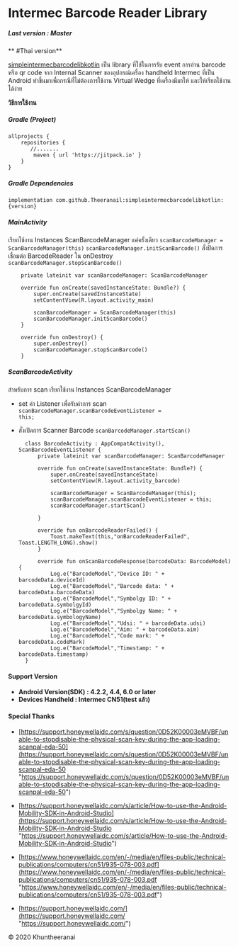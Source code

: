 # Intermec Barcode Reader Library
##### Last version : Master
** #Thai version**

[simpleintermecbarcodelibkotlin](https://github.com/Theeranail/simpleintermecbarcodelibkotlin "simpleintermecbarcodelibkotlin")  เป็น library ที่ใช้ในการรับ event การอ่าน barcode หรือ qr code จาก Internal Scanner ของอุปกรณ์เครื่อง handheld Intermec ที่เป็น Android
ทำขึ้นมาเพื่อกรณีที่ไม่ต้องการใช้งาน Virtual Wedge ที่เครื่องมีมาให้ และให้เรียกใช้งานได้ง่าย

**วิธีการใช้งาน**
##### Gradle (Project)
    allprojects {
        repositories {
           //.......
            maven { url 'https://jitpack.io' }
        }
    }
##### Gradle Dependencies
    implementation com.github.Theeranail:simpleintermecbarcodelibkotlin:{version}
##### MainActivity
เรียกใช้งาน Instances ScanBarcodeManager แค่ครั้งเดียว
<code>scanBarcodeManager = ScanBarcodeManager(this)</code>
<code>scanBarcodeManager.initScanBarcode()</code>
สั่งปิดการเชื่อมต่อ BarcodeReader ใน onDestroy
<code> scanBarcodeManager.stopScanBarcode()</code>



        private lateinit var scanBarcodeManager: ScanBarcodeManager
    
        override fun onCreate(savedInstanceState: Bundle?) {
            super.onCreate(savedInstanceState)
            setContentView(R.layout.activity_main)
    
            scanBarcodeManager = ScanBarcodeManager(this)
            scanBarcodeManager.initScanBarcode()
        }
    
        override fun onDestroy() {
            super.onDestroy()
            scanBarcodeManager.stopScanBarcode()
        }
		
##### ScanBarcodeActivity
สำหรับการ scan เรียกใช้งาน Instances ScanBarcodeManager
- set ค่า Listener เพื่อรับค่าการ scan
<code>scanBarcodeManager.scanBarcodeEventListener = this;</code>
- สั่งเปิดการ Scanner Barcode
<code>scanBarcodeManager.startScan()</code>


        class BarcodeActivity : AppCompatActivity(), ScanBarcodeEventListener {
            private lateinit var scanBarcodeManager: ScanBarcodeManager
        
            override fun onCreate(savedInstanceState: Bundle?) {
                super.onCreate(savedInstanceState)
                setContentView(R.layout.activity_barcode)
        
                scanBarcodeManager = ScanBarcodeManager(this);
                scanBarcodeManager.scanBarcodeEventListener = this;
                scanBarcodeManager.startScan()
        
            }
        
            override fun onBarcodeReaderFailed() {
                Toast.makeText(this,"onBarcodeReaderFailed", Toast.LENGTH_LONG).show()
            }
        
            override fun onScanBarcodeResponse(barcodeData: BarcodeModel) {
                Log.e("BarcodeModel","Device ID: " + barcodeData.deviceId)
                Log.e("BarcodeModel","Barcode data: " + barcodeData.barcodeData)
                Log.e("BarcodeModel","Symbolgy ID: " + barcodeData.symbolgyId)
                Log.e("BarcodeModel","Symbolgy Name: " + barcodeData.symbologyName)
                Log.e("BarcodeModel","Udsi: " + barcodeData.udsi)
                Log.e("BarcodeModel","Aim: " + barcodeData.aim)
                Log.e("BarcodeModel","Code mark: " + barcodeData.codeMark)
                Log.e("BarcodeModel","Timestamp: " + barcodeData.timestamp)
        }
		
#### Support  Version
- **Android Version(SDK) :  4.2.2, 4.4, 6.0 or later**
- **Devices Handheld : Intermec CN51(test แล้ว)**

#### Special Thanks
- [https://support.honeywellaidc.com/s/question/0D52K00003eMVBF/unable-to-stopdisable-the-physical-scan-key-during-the-app-loading-scanpal-eda-50](https://support.honeywellaidc.com/s/question/0D52K00003eMVBF/unable-to-stopdisable-the-physical-scan-key-during-the-app-loading-scanpal-eda-50 "https://support.honeywellaidc.com/s/question/0D52K00003eMVBF/unable-to-stopdisable-the-physical-scan-key-during-the-app-loading-scanpal-eda-50")

- [https://support.honeywellaidc.com/s/article/How-to-use-the-Android-Mobility-SDK-in-Android-Studio](https://support.honeywellaidc.com/s/article/How-to-use-the-Android-Mobility-SDK-in-Android-Studio "https://support.honeywellaidc.com/s/article/How-to-use-the-Android-Mobility-SDK-in-Android-Studio")

- [https://www.honeywellaidc.com/en/-/media/en/files-public/technical-publications/computers/cn51/935-078-003.pdf](https://www.honeywellaidc.com/en/-/media/en/files-public/technical-publications/computers/cn51/935-078-003.pdf "https://www.honeywellaidc.com/en/-/media/en/files-public/technical-publications/computers/cn51/935-078-003.pdf")

- [https://support.honeywellaidc.com/](https://support.honeywellaidc.com/ "https://support.honeywellaidc.com/")

&copy; 2020 Khuntheeranai
